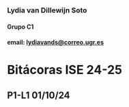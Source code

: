 ### Lydia van Dillewijn Soto
#### Grupo C1 
#### email: lydiavands@correo.ugr.es



# Bitácoras ISE 24-25
## P1-L1 01/10/24
